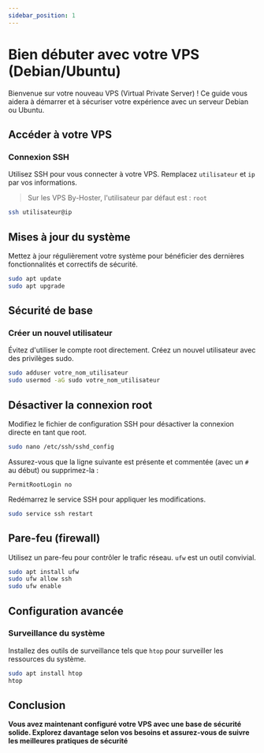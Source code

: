 ```yaml
---
sidebar_position: 1
---
```


# Bien débuter avec votre VPS (Debian/Ubuntu)

Bienvenue sur votre nouveau VPS (Virtual Private Server) ! Ce guide vous aidera à démarrer et à sécuriser votre expérience avec un serveur Debian ou Ubuntu.

## Accéder à votre VPS

### Connexion SSH

Utilisez SSH pour vous connecter à votre VPS. Remplacez `utilisateur` et `ip` par vos informations.
> Sur les VPS By-Hoster, l'utilisateur par défaut est : ``root``

```bash
ssh utilisateur@ip
```

## Mises à jour du système
Mettez à jour régulièrement votre système pour bénéficier des dernières fonctionnalités et correctifs de sécurité.

```bash
sudo apt update
sudo apt upgrade
```

## Sécurité de base
### Créer un nouvel utilisateur
Évitez d'utiliser le compte root directement. Créez un nouvel utilisateur avec des privilèges sudo.

```bash
sudo adduser votre_nom_utilisateur
sudo usermod -aG sudo votre_nom_utilisateur
```

## Désactiver la connexion root
Modifiez le fichier de configuration SSH pour désactiver la connexion directe en tant que root.

```bash
sudo nano /etc/ssh/sshd_config
```
Assurez-vous que la ligne suivante est présente et commentée (avec un `#` au début) ou supprimez-la :
```
PermitRootLogin no
```
Redémarrez le service SSH pour appliquer les modifications.
```bash
sudo service ssh restart
```

## Pare-feu (firewall)
Utilisez un pare-feu pour contrôler le trafic réseau. `ufw` est un outil convivial.
```bash
sudo apt install ufw
sudo ufw allow ssh
sudo ufw enable
```

## Configuration avancée
### Surveillance du système
Installez des outils de surveillance tels que `htop` pour surveiller les ressources du système.
```bash
sudo apt install htop
htop
```

## Conclusion
**Vous avez maintenant configuré votre VPS avec une base de sécurité solide. Explorez davantage selon vos besoins et assurez-vous de suivre les meilleures pratiques de sécurité**